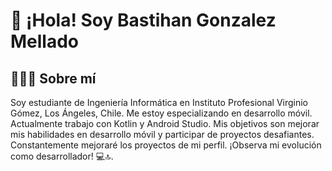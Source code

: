 # 👋 ¡Hola! Soy Bastihan Gonzalez Mellado

## 👨🏻‍💻 Sobre mí
Soy estudiante de Ingeniería Informática en Instituto Profesional Virginio Gómez, Los Ángeles, Chile. Me estoy especializando en desarrollo móvil. Actualmente trabajo con Kotlin y Android Studio. Mis objetivos son mejorar mis habilidades en desarrollo móvil y participar de proyectos desafiantes. Constantemente mejoraré los proyectos de mi perfil. ¡Observa mi evolución como desarrollador! 💻🔝.
